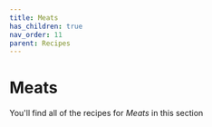 ```yaml
---
title: Meats
has_children: true
nav_order: 11
parent: Recipes
---
```


# Meats

You'll find all of the recipes for *Meats* in this section

